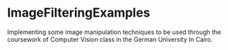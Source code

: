 # ImageFilteringExamples
Implementing some image manipulation techniques to be used through the coursework of Computer Vision class in the German University In Cairo.
